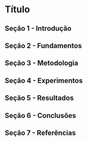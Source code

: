 # Título

## Seção 1 - Introdução
## Seção 2 - Fundamentos
## Seção 3 - Metodologia
## Seção 4 - Experimentos
## Seção 5 - Resultados
## Seção 6 - Conclusões
## Seção 7 - Referências